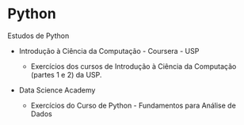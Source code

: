 # Python
Estudos de Python 
  - Introdução à Ciência da Computação - Coursera - USP
    - Exercícios dos cursos de Introdução à Ciência da Computação (partes 1 e 2) da USP.
  
  - Data Science Academy
    - Exercícios do Curso de Python - Fundamentos para Análise de Dados
